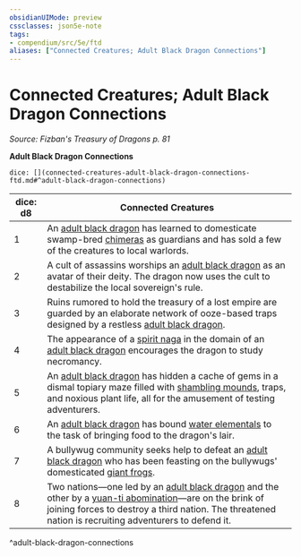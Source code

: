 ```yaml
---
obsidianUIMode: preview
cssclasses: json5e-note
tags:
- compendium/src/5e/ftd
aliases: ["Connected Creatures; Adult Black Dragon Connections"]
---
```

# Connected Creatures; Adult Black Dragon Connections
*Source: Fizban's Treasury of Dragons p. 81* 

**Adult Black Dragon Connections**

`dice: [](connected-creatures-adult-black-dragon-connections-ftd.md#^adult-black-dragon-connections)`

| dice: d8 | Connected Creatures |
|----------|---------------------|
| 1 | An [adult black dragon](Mechanics/bestiary/dragon/adult-black-dragon.md) has learned to domesticate swamp-bred [chimeras](Mechanics/bestiary/monstrosity/chimera.md) as guardians and has sold a few of the creatures to local warlords. |
| 2 | A cult of assassins worships an [adult black dragon](Mechanics/bestiary/dragon/adult-black-dragon.md) as an avatar of their deity. The dragon now uses the cult to destabilize the local sovereign's rule. |
| 3 | Ruins rumored to hold the treasury of a lost empire are guarded by an elaborate network of ooze-based traps designed by a restless [adult black dragon](Mechanics/bestiary/dragon/adult-black-dragon.md). |
| 4 | The appearance of a [spirit naga](Mechanics/bestiary/monstrosity/spirit-naga.md) in the domain of an [adult black dragon](Mechanics/bestiary/dragon/adult-black-dragon.md) encourages the dragon to study necromancy. |
| 5 | An [adult black dragon](Mechanics/bestiary/dragon/adult-black-dragon.md) has hidden a cache of gems in a dismal topiary maze filled with [shambling mounds](Mechanics/bestiary/plant/shambling-mound.md), traps, and noxious plant life, all for the amusement of testing adventurers. |
| 6 | An [adult black dragon](Mechanics/bestiary/dragon/adult-black-dragon.md) has bound [water elementals](Mechanics/bestiary/elemental/water-elemental.md) to the task of bringing food to the dragon's lair. |
| 7 | A bullywug community seeks help to defeat an [adult black dragon](Mechanics/bestiary/dragon/adult-black-dragon.md) who has been feasting on the bullywugs' domesticated [giant frogs](Mechanics/bestiary/beast/giant-frog.md). |
| 8 | Two nations—one led by an [adult black dragon](Mechanics/bestiary/dragon/adult-black-dragon.md) and the other by a [yuan-ti abomination](Mechanics/bestiary/monstrosity/yuan-ti-abomination.md)—are on the brink of joining forces to destroy a third nation. The threatened nation is recruiting adventurers to defend it. |
^adult-black-dragon-connections